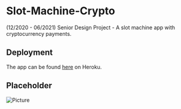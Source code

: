 # Slot-Machine-Crypto
(12/2020 - 06/2021) Senior Design Project - A slot machine app with cryptocurrency payments.

## Deployment
The app can be found [here](https://crypto-slot-machine.herokuapp.com/) on Heroku.

## Placeholder
![Picture](https://i.postimg.cc/cL79tqnP/placeholder.png)
